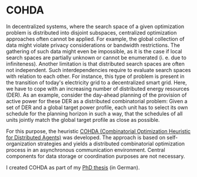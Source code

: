 # COHDA
In decentralized systems, where the search space of a given optimization problem is distributed into disjoint subspaces, centralized optimization approaches often cannot be applied. For example, the global collection of data might violate privacy considerations or bandwidth restrictions. The gathering of such data might even be impossible, as it is the case if local search spaces are partially unknown or cannot be enumerated (i. e. due to infiniteness). Another limitation is that distributed search spaces are often not independent. Such interdependencies require to evaluate search spaces with relation to each other. For instance, this type of problem is present in the transition of today's electricity grid to a decentralized smart grid. Here, we have to cope with an increasing number of distributed energy resources (DER). As an example, consider the day-ahead planning of the provision of active power for these DER as a distributed combinatorial problem: Given a set of DER and a global target power profile, each unit has to select its own schedule for the planning horizon in such a way, that the schedules of all units jointly match the global target profile as close as possible.

For this purpose, the heuristic [COHDA (Combinatorial Optimization Heuristic for Distributed Agents)](http://www.uni-oldenburg.de/en/computingscience/ui/research/topics/cohda/) was developed. The approach is based on self-organization strategies and yields a distributed combinatorial optimization process in an asynchronous communication environment. Central components for data storage or coordination purposes are not necessary.

I created COHDA as part of my [PhD thesis](http://oops.uni-oldenburg.de/1960/) (in German).